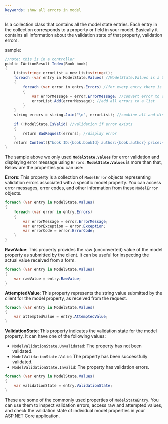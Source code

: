 ```yaml
---
keywords: show all errors in model
---
```

Is a collection class that contains all the model state entries. Each entry in the collection corresponds to a property or field in your model. Basically it contains all information about the validation state of that property, validation errors. 

sample:
```c#
//note: this is in a controller
public IActionResult Index(Book book)
{
    List<string> errorList = new List<string>();
    foreach (var entry in ModelState.Values) //ModelState.Values is a Collection Class
    {
        foreach (var error in entry.Errors) //for every entry there is also a collection of Errors
        {
            var errorMessage = error.ErrorMessage; //convert error to string
            errorList.Add(errorMessage); //add all errors to a list
        }
    }
    string errors = string.Join("\n", errorList); //combine all and display per line
 
    if (!ModelState.IsValid) //validation if error exists
    {
        return BadRequest(errors); //display error
    }
    return Content($"book ID:{book.bookId} author:{book.author} price:{book.price}", "text/plain");
}
```
The sample above we only used **`ModelState.Values`** for error validation and displaying error message using `Errors`. 
**`ModelState.Values`** is more than that, Below are the properties you can use:

**Errors**: This property is a collection of `ModelError` objects representing validation errors associated with a specific model property. You can access error messages, error codes, and other information from these `ModelError` objects.
```c#
foreach (var entry in ModelState.Values)
{
    foreach (var error in entry.Errors)
    {
        var errorMessage = error.ErrorMessage;
        var errorException = error.Exception;
        var errorCode = error.ErrorCode;
    }
}
```
**RawValue**: This property provides the raw (unconverted) value of the model property as submitted by the client. It can be useful for inspecting the actual value received from a form.
```c#
foreach (var entry in ModelState.Values)
{
    var rawValue = entry.RawValue;
}
```
**AttemptedValue**: This property represents the string value submitted by the client for the model property, as received from the request.
```c#
foreach (var entry in ModelState.Values)
{
    var attemptedValue = entry.AttemptedValue;
}
```
**ValidationState**: This property indicates the validation state for the model property. It can have one of the following values:
- `ModelValidationState.Unvalidated`: The property has not been validated.
- `ModelValidationState.Valid`: The property has been successfully validated.
- `ModelValidationState.Invalid`: The property has validation errors.
```c#
foreach (var entry in ModelState.Values)
{
    var validationState = entry.ValidationState;
}
```
These are some of the commonly used properties of `ModelStateEntry`. You can use them to inspect validation errors, access raw and attempted values, and check the validation state of individual model properties in your ASP.NET Core application.